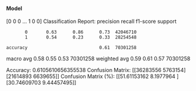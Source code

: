 #### Model
[0 0 0 ... 1 0 0]
Classification Report:
              precision    recall  f1-score   support

           0       0.63      0.86      0.73  42046710
           1       0.54      0.23      0.33  28254548

    accuracy                           0.61  70301258
   macro avg       0.58      0.55      0.53  70301258
weighted avg       0.59      0.61      0.57  70301258

Accuracy: 0.6105610656355538
Confusion Matrix:
[[36283556  5763154]
 [21614893  6639655]]
Confusion Matrix (%):
[[51.61153162  8.1977964 ]
 [30.74609703  9.44457495]]
